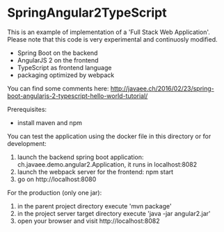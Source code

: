 # SpringAngular2TypeScript

This is an example of implementation of a 'Full Stack Web Application'.
Please note that this code is very experimental and continuosly modified.
- Spring Boot on the backend
- AngularJS 2 on the frontend
- TypeScript as frontend language
- packaging optimized by webpack

You can find some comments here: http://javaee.ch/2016/02/23/spring-boot-angularjs-2-typescript-hello-world-tutorial/

Prerequisites:
- install maven and npm

You can test the application using the docker file in this directory or
for development:
1. launch the backend spring boot application: ch.javaee.demo.angular2.Application, it runs in localhost:8082
2. launch the webpack server for the frontend: npm start
3. go on http://localhost:8080

For the production (only one jar):
1. in the parent project directory execute 'mvn package'
2. in the project server target directory execute 'java -jar angular2.jar'
3. open your browser and visit http://localhost:8082